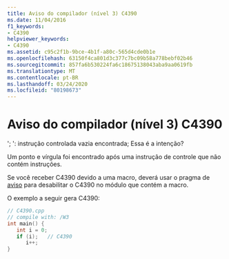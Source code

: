 ```yaml
---
title: Aviso do compilador (nível 3) C4390
ms.date: 11/04/2016
f1_keywords:
- C4390
helpviewer_keywords:
- C4390
ms.assetid: c95c2f1b-9bce-4b1f-a80c-565d4cde0b1e
ms.openlocfilehash: 63150f4ca801d3c377c7bc09b58a778bebf02b46
ms.sourcegitcommit: 857fa6b530224fa6c18675138043aba9aa0619fb
ms.translationtype: MT
ms.contentlocale: pt-BR
ms.lasthandoff: 03/24/2020
ms.locfileid: "80198673"
---
```

# <a name="compiler-warning-level-3-c4390"></a>Aviso do compilador (nível 3) C4390

'; ': instrução controlada vazia encontrada; Essa é a intenção?

Um ponto e vírgula foi encontrado após uma instrução de controle que não contém instruções.

Se você receber C4390 devido a uma macro, deverá usar o pragma de [aviso](../../preprocessor/warning.md) para desabilitar o C4390 no módulo que contém a macro.

O exemplo a seguir gera C4390:

```cpp
// C4390.cpp
// compile with: /W3
int main() {
   int i = 0;
   if (i);   // C4390
      i++;
}
```
